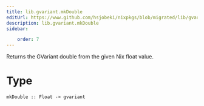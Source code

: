 ```yaml
---
title: lib.gvariant.mkDouble
editUrl: https://www.github.com/hsjobeki/nixpkgs/blob/migrated/lib/gvariant.nix#L383C14
description: lib.gvariant.mkDouble
sidebar:

    order: 7
---
```


Returns the GVariant double from the given Nix float value.

# Type

```
mkDouble :: Float -> gvariant
```



